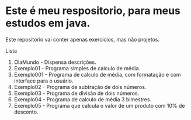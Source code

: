 # Este é meu respositorio, para meus estudos em java.

Este repositorio vai conter apenas exercicios, mas não projetos.

Lista

1. OlaMundo - Dispensa descrições.
2. Exemplo01 - Programa simples de calculo de média.
3. Exemplo001 - Programa de calculo de média, com formatação e com interface para o usuário.
4. Exemplo02 - Programa de subtração de dois números.
5. Exemplo03 - Programa de divisão de dois números.
6. Exemplo04 - Programa de calculo de média 3 bimestres.
7. Exemplo05 - Programa que calcula o valor de um produto com 10% de desconto.
